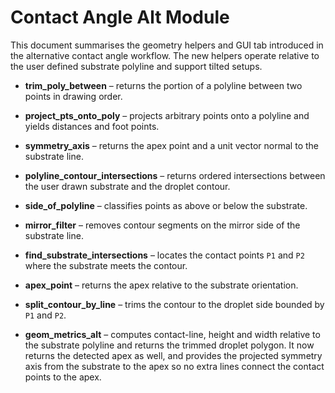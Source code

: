 # Contact Angle Alt Module

This document summarises the geometry helpers and GUI tab introduced in the
alternative contact angle workflow. The new helpers operate relative to the
user defined substrate polyline and support tilted setups.

* **trim_poly_between** – returns the portion of a polyline between two points
  in drawing order.
* **project_pts_onto_poly** – projects arbitrary points onto a polyline and
  yields distances and foot points.
* **symmetry_axis** – returns the apex point and a unit vector normal to the
  substrate line.

* **polyline_contour_intersections** – returns ordered intersections between the
  user drawn substrate and the droplet contour.
* **side_of_polyline** – classifies points as above or below the substrate.
* **mirror_filter** – removes contour segments on the mirror side of the
  substrate line.
* **find_substrate_intersections** – locates the contact points ``P1`` and
  ``P2`` where the substrate meets the contour.
* **apex_point** – returns the apex relative to the substrate orientation.
* **split_contour_by_line** – trims the contour to the droplet side bounded by
  ``P1`` and ``P2``.
* **geom_metrics_alt** – computes contact-line, height and width relative to the
  substrate polyline and returns the trimmed droplet polygon. It now returns the
  detected apex as well, and provides the projected symmetry axis from the
  substrate to the apex so no extra lines connect the contact points to the
  apex.


